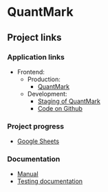 # QuantMark

## Project links

### Application links
* Frontend:
  * Production:
    * [QuantMark](http://quantmark.herokuapp.com/)
  * Development:
    * [Staging of QuantMark](https://ohtup-staging.cs.helsinki.fi/quantmark/)
    * [Code on Github](https://github.com/ohtu2021-kvantti/WebMark)
 

### Project progress
* [Google Sheets](https://docs.google.com/spreadsheets/d/1O0ZgvyXBT_bf2Fc9DZqellLEEhLGqmfWQaTgIbFhqnU/edit?usp=sharing)

### Documentation
* [Manual](documentation/manual.md)
* [Testing documentation](documentation/testing_document.md)

